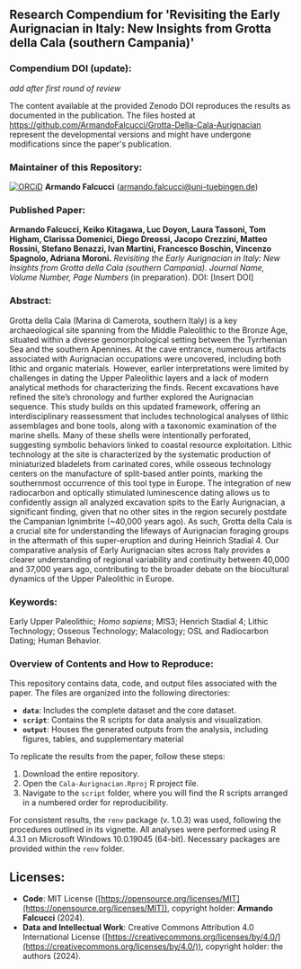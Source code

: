 ## Research Compendium for 'Revisiting the Early Aurignacian in Italy: New Insights from Grotta della Cala (southern Campania)'

### Compendium DOI (update):

_add after first round of review_

The content available at the provided Zenodo DOI reproduces the results as documented in the publication. The files hosted at <https://github.com/ArmandoFalcucci/Grotta-Della-Cala-Aurignacian> represent the developmental versions and might have undergone modifications since the paper's publication.

### Maintainer of this Repository:

[![ORCiD](https://img.shields.io/badge/ORCiD-0000--0002--3255--1005-green.svg)](https://orcid.org/0000-0002-3255-1005) **Armando Falcucci** (<armando.falcucci@uni-tuebingen.de>)

### Published Paper:

**Armando Falcucci, Keiko Kitagawa, Luc Doyon, Laura Tassoni, Tom Higham, Clarissa Domenici, Diego Dreossi, Jacopo Crezzini, Matteo Rossini, Stefano Benazzi, Ivan Martini, Francesco Boschin, Vincenzo Spagnolo, Adriana Moroni.** *Revisiting the Early Aurignacian in Italy: New Insights from Grotta della Cala (southern Campania).* _Journal Name, Volume Number, Page Numbers_ (in preparation). DOI: [Insert DOI]

### Abstract:

Grotta della Cala (Marina di Camerota, southern Italy) is a key archaeological site spanning from the Middle Paleolithic to the Bronze Age, situated within a diverse geomorphological setting between the Tyrrhenian Sea and the southern Apennines. At the cave entrance, numerous artifacts associated with Aurignacian occupations were uncovered, including both lithic and organic materials. However, earlier interpretations were limited by challenges in dating the Upper Paleolithic layers and a lack of modern analytical methods for characterizing the finds. Recent excavations have refined the site’s chronology and further explored the Aurignacian sequence. This study builds on this updated framework, offering an interdisciplinary reassessment that includes technological analyses of lithic assemblages and bone tools, along with a taxonomic examination of the marine shells. Many of these shells were intentionally perforated, suggesting symbolic behaviors linked to coastal resource exploitation. Lithic technology at the site is characterized by the systematic production of miniaturized bladelets from carinated cores, while osseous technology centers on the manufacture of split-based antler points, marking the southernmost occurrence of this tool type in Europe. The integration of new radiocarbon and optically stimulated luminescence dating allows us to confidently assign all analyzed excavation spits to the Early Aurignacian, a significant finding, given that no other sites in the region securely postdate the Campanian Ignimbrite (~40,000 years ago). As such, Grotta della Cala is a crucial site for understanding the lifeways of Aurignacian foraging groups in the aftermath of this super-eruption and during Heinrich Stadial 4. Our comparative analysis of Early Aurignacian sites across Italy provides a clearer understanding of regional variability and continuity between 40,000 and 37,000 years ago, contributing to the broader debate on the biocultural dynamics of the Upper Paleolithic in Europe.

### Keywords:

Early Upper Paleolithic; *Homo sapiens*; MIS3; Henrich Stadial 4; Lithic Technology; Osseous Technology; Malacology; OSL and Radiocarbon Dating; Human Behavior.

### Overview of Contents and How to Reproduce:

This repository contains data, code, and output files associated with the paper. The files are organized into the following directories:

- **`data`**: Includes the complete dataset and the core dataset.
- **`script`**: Contains the R scripts for data analysis and visualization.
- **`output`**: Houses the generated outputs from the analysis, including figures, tables, and supplementary material

To replicate the results from the paper, follow these steps:

1. Download the entire repository.
2. Open the `Cala-Aurignacian.Rproj` R project file.
3. Navigate to the `script` folder, where you will find the R scripts arranged in a numbered order for reproducibility.

For consistent results, the `renv` package (v. 1.0.3) was used, following the procedures outlined in its vignette. All analyses were performed using R 4.3.1 on Microsoft Windows 10.0.19045 (64-bit). Necessary packages are provided within the `renv` folder.

## Licenses:

- **Code**: MIT License ([https://opensource.org/licenses/MIT](https://opensource.org/licenses/MIT)), copyright holder: **Armando Falcucci** (2024).
- **Data and Intellectual Work**: Creative Commons Attribution 4.0 International License ([https://creativecommons.org/licenses/by/4.0/](https://creativecommons.org/licenses/by/4.0/)), copyright holder: the authors (2024).

